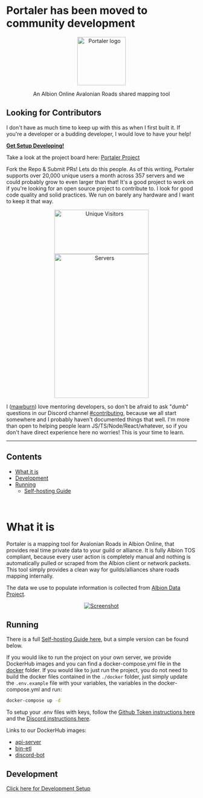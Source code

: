 # Portaler has been moved to community development

<p align="center">
  <img alt="Portaler logo" width="128px" height="128px" src="https://portaler.zone/logo.png" />
</p>

<p align="center">
  An Albion Online Avalonian Roads shared mapping tool
</p>

## Looking for Contributors

I don't have as much time to keep up with this as when I first built it. If you're a developer or a budding developer, I would love to have your help!

**[Get Setup Developing!](./docs/devsetup.md)**

Take a look at the project board here:
[Portaler Project](https://github.com/Portaler-Zone/portaler-core/projects/1)

Fork the Repo & Submit PRs! Lets do this people. As of this writing, Portaler supports over 20,000 unique users a month across 357 servers and we could probably grow to even larger than that! It's a good project to work on if you're looking for an open source project to contribute to. I look for good code quality and solid practices. We run on barely any hardware and I want to keep it that way.

<p align="center">
  <img alt="Unique Visitors" width="250px" height="117px" src="https://i.imgur.com/wFyf4cK.png" />
  <br />
  <img alt="Servers" width="250px" height="381px" src="https://i.imgur.com/5kcZ2Ll.png" />
</p>

I ([mawburn](https://github.com/mawburn)) love mentoring developers, so don't be afraid to ask "dumb" questions in our Discord channel [#contributing](https://discord.gg/QAjhJ4YNsD), because we all start somewhere and I probably haven't documented things that well. I'm more than open to helping people learn JS/TS/Node/React/whatever, so if you don't have direct experience here no worries! This is your time to learn.

---

## Contents

- [What it is](#what-it-is)
- [Development](./docs/devsetup.md)
- [Running](#running)
  - [Self-hosting Guide](./docs/selfhosting.md)

<br />

# What it is

Portaler is a mapping tool for Avalonian Roads in Albion Online, that provides real time private data to your guild or alliance. It is fully Albion TOS compliant, because every user action is completely manual and nothing is automatically pulled or scraped from the Albion client or network packets. This tool simply provides a clean way for guilds/alliances share roads mapping internally.

The data we use to populate information is collected from [Albion Data Project](https://www.albion-online-data.com/).

<p align="center">
<a href="https://i.imgur.com/1J2Cxjh.png" target="_blank" rel="noopener nofollow noreferrer">
  <img src="https://i.imgur.com/8YGEFEy.png" alt="Screenshot" />
</a>
</p>

## Running

There is a full [Self-hosting Guide here](./docs/selfhosting.md), but a simple version can be found below.

If you would like to run the project on your own server, we provide DockerHub images and you can find a docker-compose.yml file in the [docker](/docker) folder. If you would like to just run the project, you do not need to build the docker files contained in the `./docker` folder, just simply update the `.env.example` file with your variables, the variables in the docker-compose.yml and run:

```sh
docker-compose up -d
```

To setup your .env files with keys, follow the [Github Token instructions here](./docs/devsetup#getting-a-github-access-token) and the [Discord instructions here](./docs/discord.md).

Links to our DockerHub images:

- [api-server](https://hub.docker.com/repository/docker/mawburn/portaler)
- [bin-etl](https://hub.docker.com/repository/docker/mawburn/portaler-etl)
- [discord-bot](https://hub.docker.com/repository/docker/mawburn/portaler-bot)

## Development

[Click here for Development Setup](./docs/devsetup.md)
